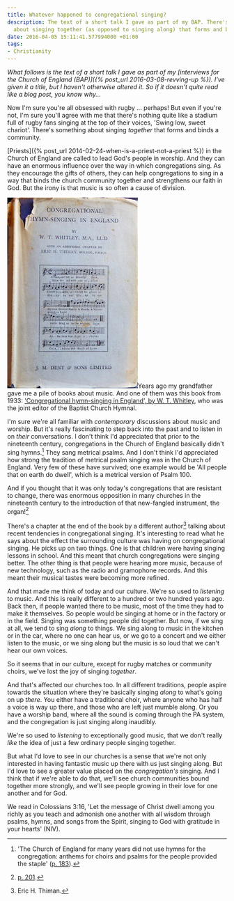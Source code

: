 ```yaml
---
title: Whatever happened to congregational singing?
description: The text of a short talk I gave as part of my BAP. There's something
  about singing together (as opposed to singing along) that forms and binds a community.
date: 2016-04-05 15:11:41.577994000 +01:00
tags:
- Christianity
---
```

_What follows is the text of a short talk I gave as part of my [interviews for the Church of England (BAP)]({% post_url 2016-03-08-revving-up %}). I've given it a title, but I haven't otherwise altered it. So if it doesn't quite read like a blog post, you know why..._

Now I'm sure you're all obsessed with rugby ... perhaps! But even if you're not, I'm sure you'll agree with me that there's nothing quite like a stadium full of rugby fans singing at the top of their voices, 'Swing low, sweet chariot'. There's something about singing _together_ that forms and binds a community.

[Priests]({% post_url 2014-02-24-when-is-a-priest-not-a-priest %}) in the Church of England are called to lead God's people in worship. And they can have an enormous influence over the way in which congregations sing. As they encourage the gifts of others, they can help congregations to sing in a way that binds the church community together and strengthens our faith in God. But the irony is that music is so often a cause of division.

[<img alt="Congregational hymn-singing in England, by W. T. Whitley" title="Congregational hymn-singing in England, by W. T. Whitley" src="/assets/whitley-hymn-singing.jpg" class="alignright" />](https://archive.org/details/MN40299ucmf_0)Years ago my grandfather gave me a pile of books about music. And one of them was this book from 1933: ['Congregational hymn-singing in England', by W. T. Whitley](https://archive.org/details/MN40299ucmf_0), who was the joint editor of the Baptist Church Hymnal.

I'm sure we're all familiar with _contemporary_ discussions about music and worship. But it's really fascinating to step back into the past and to listen in on _their_ conversations. I don't think I'd appreciated that prior to the nineteenth century, congregations in the Church of England basically didn't sing hymns.[^1]  They sang metrical psalms. And I don't think I'd appreciated how strong the tradition of metrical psalm singing was in the Church of England. Very few of these have survived; one example would be 'All people that on earth do dwell', which is a metrical version of Psalm 100.

And if you thought that it was only today's congregations that are resistant to change, there was enormous opposition in many churches in the nineteenth century to the introduction of that new-fangled instrument, the organ![^2]

There's a chapter at the end of the book by a different author[^3] talking about recent tendencies in congregational singing. It's interesting to read what he says about the effect the surrounding culture was having on congregational singing. He picks up on two things. One is that children were having singing lessons in school. And this meant that church congregations were singing better. The other thing is that people were hearing more music, because of new technology, such as the radio and gramophone records. And this meant their musical tastes were becoming more refined.

And that made me think of today and our culture. We're so used to _listening_ to music. And this is really different to a hundred or two hundred years ago. Back then, if people wanted there to be music, most of the time they had to make it themselves. So people would be singing at home or in the factory or in the field. Singing was something people did together. But now, if we sing at all, we tend to sing _along_ to things. We sing along to music in the kitchen or in the car, where no one can hear us, or we go to a concert and we either listen to the music, or we sing along but the music is so loud that we can't hear our own voices.

So it seems that in our culture, except for rugby matches or community choirs, we've lost the joy of singing _together_.

And that's affected our churches too. In all different traditions, people aspire towards the situation where they're basically singing _along_ to what's going on up _there_. You either have a traditional choir, where anyone who has half a voice is way up there, and those who are left just mumble along. Or you have a worship band, where all the sound is coming through the PA system, and the congregation is just singing along inaudibly.

We're so used to _listening_ to exceptionally good music, that we don't really _like_ the idea of just a few ordinary people singing together.

But what I'd love to see in our churches is a sense that we're not only interested in having fantastic music up there with us just singing along. But I'd love to see a greater value placed on the _congregation's_ singing. And I think that if we're able to do that, we'll see church communities bound together more strongly, and we'll see people growing in their love for one another and for God.

We read in Colossians 3:16, 'Let the message of Christ dwell among you richly as you teach and admonish one another with all wisdom through psalms, hymns, and songs from the Spirit, singing to God with gratitude in your hearts' (NIV).

[^1]: 'The Church of England for many years did not use hymns for the congregation: anthems for choirs and psalms for the people provided the staple' ([p. 183](https://archive.org/stream/MN40299ucmf_0#page/n193/mode/2up)).

[^2]: [p. 201](https://archive.org/stream/MN40299ucmf_0#page/n211/mode/2up).

[^3]: Eric H. Thiman.
